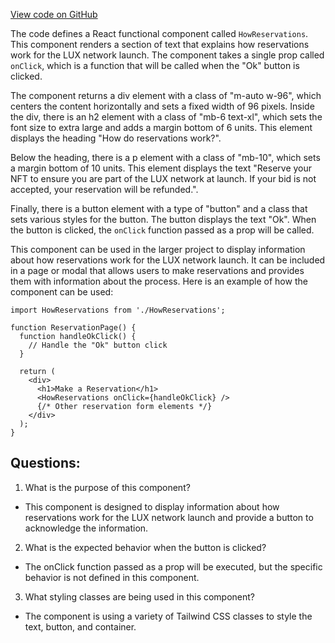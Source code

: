[View code on GitHub](zoo-labs/zoo/blob/master/core/src/marketplace/HowReservations.tsx)

The code defines a React functional component called `HowReservations`. This component renders a section of text that explains how reservations work for the LUX network launch. The component takes a single prop called `onClick`, which is a function that will be called when the "Ok" button is clicked.

The component returns a div element with a class of "m-auto w-96", which centers the content horizontally and sets a fixed width of 96 pixels. Inside the div, there is an h2 element with a class of "mb-6 text-xl", which sets the font size to extra large and adds a margin bottom of 6 units. This element displays the heading "How do reservations work?".

Below the heading, there is a p element with a class of "mb-10", which sets a margin bottom of 10 units. This element displays the text "Reserve your NFT to ensure you are part of the LUX network at launch. If your bid is not accepted, your reservation will be refunded.".

Finally, there is a button element with a type of "button" and a class that sets various styles for the button. The button displays the text "Ok". When the button is clicked, the `onClick` function passed as a prop will be called.

This component can be used in the larger project to display information about how reservations work for the LUX network launch. It can be included in a page or modal that allows users to make reservations and provides them with information about the process. Here is an example of how the component can be used:

```
import HowReservations from './HowReservations';

function ReservationPage() {
  function handleOkClick() {
    // Handle the "Ok" button click
  }

  return (
    <div>
      <h1>Make a Reservation</h1>
      <HowReservations onClick={handleOkClick} />
      {/* Other reservation form elements */}
    </div>
  );
}
```
## Questions: 
 1. What is the purpose of this component?
- This component is designed to display information about how reservations work for the LUX network launch and provide a button to acknowledge the information.

2. What is the expected behavior when the button is clicked?
- The onClick function passed as a prop will be executed, but the specific behavior is not defined in this component.

3. What styling classes are being used in this component?
- The component is using a variety of Tailwind CSS classes to style the text, button, and container.